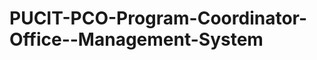 PUCIT-PCO-Program-Coordinator-Office--Management-System
=======================================================
